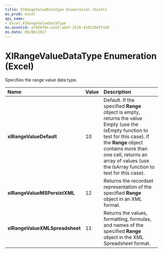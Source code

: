 ```yaml
---
title: XlRangeValueDataType Enumeration (Excel)
ms.prod: excel
api_name:
- Excel.XlRangeValueDataType
ms.assetid: a7d50f6e-a1e2-adaf-2516-410210e5fa50
ms.date: 06/08/2017
---
```



# XlRangeValueDataType Enumeration (Excel)

Specifies the range value data type.



|**Name**|**Value**|**Description**|
|:-----|:-----|:-----|
| **xlRangeValueDefault**|10|Default. If the specified **Range** object is empty, returns the value Empty (use the IsEmpty function to test for this case). If the **Range** object contains more than one cell, returns an array of values (use the IsArray function to test for this case).|
| **xlRangeValueMSPersistXML**|12|Returns the recordset representation of the specified **Range** object in an XML format.|
| **xlRangeValueXMLSpreadsheet**|11|Returns the values, formatting, formulas, and names of the specified **Range** object in the XML Spreadsheet format.|


